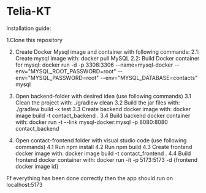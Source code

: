 # Telia-KT

Installation guide:

1.Clone this repository

2. Create Docker Mysql image and container with following commands:
  2.1: Create mysql image with: docker pull MySQL
  2.2: Build Docker container for mysql: docker run -d -p 3308:3306 --name=mysql-docker --env="MYSQL_ROOT_PASSWORD=root" --env="MYSQL_PASSWORD=root" --env="MYSQL_DATABASE=contacts" mysql

3. Open backend-folder with desired idea (use following commands)
   3.1 Clean the project with: ./gradlew clean
   3.2 Build the jar files with: ./gradlew build -x test
   3.3 Create backend docker image with: docker image build -t contact_backend .
   3.4 Build backend docker container with: docker run -t --link mysql-docker:mysql -p 8080:8080 contact_backend

4. Open contact-frontend folder with visual studio code (use following commands)
   4.1 Run npm install
   4.2 Run npm build
   4.3 Create frontend docker image with: docker image build -t contact_frontend .
   4.4 Build frontend docker container with: docker run -it -p 5173:5173 -d {frontend docker image id}

Ff everything has been done correctly then the app should run on localhost:5173
